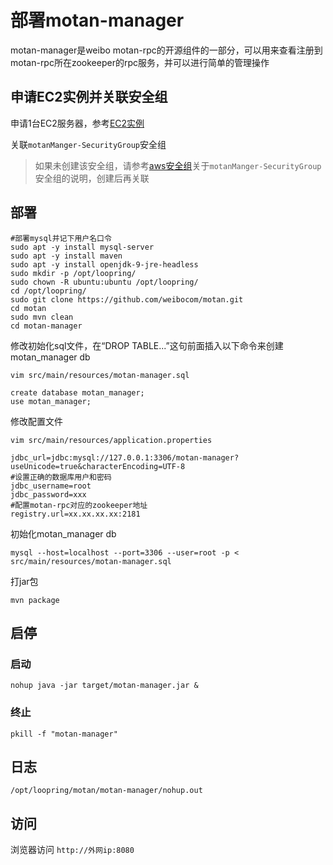 # 部署motan-manager

motan-manager是weibo motan-rpc的开源组件的一部分，可以用来查看注册到motan-rpc所在zookeeper的rpc服务，并可以进行简单的管理操作

## 申请EC2实例并关联安全组
申请1台EC2服务器，参考[EC2实例](new_ec2_cn.md)

关联`motanManger-SecurityGroup`安全组
> 如果未创建该安全组，请参考[aws安全组](security_group_cn.md)关于`motanManger-SecurityGroup`安全组的说明，创建后再关联

## 部署
```
#部署mysql并记下用户名口令
sudo apt -y install mysql-server
sudo apt -y install maven
sudo apt -y install openjdk-9-jre-headless
sudo mkdir -p /opt/loopring/
sudo chown -R ubuntu:ubuntu /opt/loopring/
cd /opt/loopring/
sudo git clone https://github.com/weibocom/motan.git
cd motan
sudo mvn clean
cd motan-manager
```

修改初始化sql文件，在“DROP TABLE...”这句前面插入以下命令来创建motan_manager db

`vim src/main/resources/motan-manager.sql`

```
create database motan_manager;
use motan_manager;
```

修改配置文件

`vim src/main/resources/application.properties`

```
jdbc_url=jdbc:mysql://127.0.0.1:3306/motan-manager?useUnicode=true&characterEncoding=UTF-8
#设置正确的数据库用户和密码
jdbc_username=root
jdbc_password=xxx
#配置motan-rpc对应的zookeeper地址
registry.url=xx.xx.xx.xx:2181
```

初始化motan_manager db

`mysql --host=localhost --port=3306 --user=root -p < src/main/resources/motan-manager.sql`

打jar包

`mvn package`

## 启停

### 启动
`nohup java -jar target/motan-manager.jar &`

### 终止
`pkill -f "motan-manager"`

## 日志
`/opt/loopring/motan/motan-manager/nohup.out`

## 访问
浏览器访问  `http://外网ip:8080`

